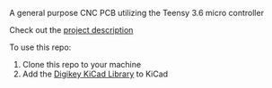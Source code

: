 A general purpose CNC PCB utilizing the Teensy 3.6 micro controller

Check out the [project description](https://robingh.com/portfolio/CNC_Board.html)

To use this repo:

1. Clone this repo to your machine
2. Add the [Digikey KiCad Library](https://www.digikey.com/en/resources/design-tools/kicad) to KiCad
